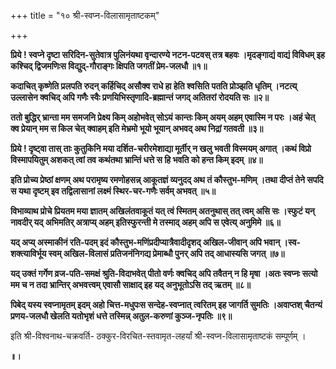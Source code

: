 +++
title = "१० श्री-स्वप्न-विलासामृताष्टकम्"

+++

**प्रिये ! स्वप्ने दृष्टा सरिदिन-सुतेवात्र पुलिनंयथा वृन्दारण्ये नटन-पटवस् तत्र बहवः ।मृदङ्गाद्यं वाद्यं विविधम् इह कश्चिद् द्विजमणिःस विद्युद्-गौराङ्गः क्षिपति जगतीं प्रेम-जलधौ ॥१॥**

**कदाचित् कृष्णेति प्रलपति रुदन् कर्हिचिद् असौक्व राधे हा हेति श्वसिति पतति प्रोञ्झति धृतिम् ।नटत्य् उल्लासेन क्वचिद् अपि गणैः स्वैः प्रणयिभिस्तृणादि-ब्रह्मान्तं जगद् अतितरां रोदयति सः ॥२॥**

**ततो बुद्धिर् भ्रान्ता मम समजनि प्रेक्ष्य किम् अहोभवेत् सोऽयं कान्तः किम् अयम् अहम् एवास्मि न परः ।अहं चेत् क्व प्रेयान् मम स किल चेत् क्वाहम् इति मेभ्रमो भूयो भूयान् अभवद् अथ निद्रां गतवती ॥३॥**

**प्रिये ! दृष्ट्वा तास् ताः कुतुकिनि मया दर्शित-चरीरमेशाद्या मूर्तीर् न खलु भवती विस्मयम् अगात् ।कथं विप्रो विस्मापयितुम् अशकत् त्वां तव कथंतथा भ्रान्तिं धत्ते स हि भवति को हन्त किम् इदम् ॥४॥**

**इति प्रोच्य प्रेष्ठां क्षणम् अथ परामृष्य रमणोहसन्न् आकूतज्ञं व्यनुदद् अथ तं कौस्तुभ-मणिम् ।तथा दीप्तं तेने सपदि स यथा दृष्टम् इव तद्विलासानां लक्ष्मं स्थिर-चर-गणैः सर्वम् अभवत् ॥५॥**

**विभाव्याथ प्रोचे प्रियतम मया ज्ञातम् अखिलंतवाकूतं यत् त्वं स्मितम् अतनुथास् तत् त्वम् असि सः ।स्फुटं यन् नावदीर् यद् अभिमतिर् अत्राप्य् अहम् इतिस्फुरन्ती मे तस्माद् अहम् अपि स एवेत्य् अनुमिमे ॥६॥**

**यद् अप्य् अस्माकीनं रति-पदम् इदं कौस्तुभ-मणिंप्रदीप्यात्रैवादीदृशद् अखिल-जीवान् अपि भवान् ।स्व-शक्त्याविर्भूय स्वम् अखिल-विलासं प्रतिजनंनिगद्य प्रेमाब्धौ पुनर् अपि तद् आधास्यसि जगत् ॥७॥**

**यद् उक्तं गर्गेण व्रज-पति-समक्षं श्रुति-विदाभवेत् पीतो वर्णः क्वचिद् अपि तवैतन् न हि मृषा ।अतः स्वप्नः सत्यो मम च न तदा भ्रान्तिर् अभवत्त्वम् एवासौ साक्षाद् इह यद् अनुभूतोऽसि तद् ऋतम् ॥८॥**

**पिबेद् यस्य स्वप्नामृतम् इदम् अहो चित्त-मधुपःस सन्देह-स्वप्नात् त्वरितम् इह जागर्ति सुमतिः ।अवाप्तश् चैतन्यं प्रणय-जलधौ खेलति यतोभृशं धत्ते तस्मिन्न् अतुल-करुणां कुञ्ज-नृपतिः ॥९॥**

इति श्री-विश्वनाथ-चक्रवर्ति- ठक्कुर-विरचित-स्तवामृत-लहर्यां श्री-स्वप्न-विलासामृताष्टकं सम्पूर्णम् ।

**॥।**
